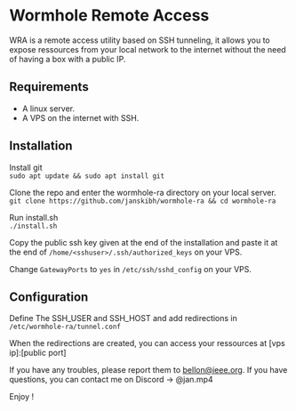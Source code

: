 # Wormhole Remote Access

WRA is a remote access utility based on SSH tunneling, it allows you to expose ressources from your local network to the internet without the need of having a box with a public IP.

## Requirements
- A linux server.
- A VPS on the internet with SSH.
  
## Installation

Install git<br>
`sudo apt update && sudo apt install git`

Clone the repo and enter the wormhole-ra directory on your local server.<br>
`git clone https://github.com/janskibh/wormhole-ra && cd wormhole-ra`

Run install.sh<br>
`./install.sh`

Copy the public ssh key given at the end of the installation and paste it at the end of `/home/<sshuser>/.ssh/authorized_keys` on your VPS.

Change `GatewayPorts` to `yes` in `/etc/ssh/sshd_config` on your VPS.

## Configuration

Define The SSH_USER and SSH_HOST and add redirections in `/etc/wormhole-ra/tunnel.conf`

When the redirections are created, you can access your ressources at [vps ip]:[public port]

If you have any troubles, please report them to bellon@ieee.org.
If you have questions, you can contact me on Discord -> @jan.mp4

Enjoy !
